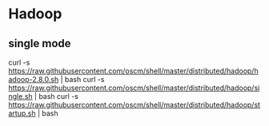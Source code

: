 # Hadoop

## single mode

  curl -s https://raw.githubusercontent.com/oscm/shell/master/distributed/hadoop/hadoop-2.8.0.sh | bash
  curl -s https://raw.githubusercontent.com/oscm/shell/master/distributed/hadoop/single.sh | bash
  curl -s https://raw.githubusercontent.com/oscm/shell/master/distributed/hadoop/startup.sh | bash 
